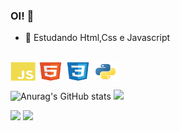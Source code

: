 ### OI! 👋



- 🌱 Estudando Html,Css e Javascript
<div style="display: inline_block"><br>
  <img align="center" alt="Rafa-Js" height="30" width="40" src="https://raw.githubusercontent.com/devicons/devicon/master/icons/javascript/javascript-plain.svg">
  <img align="center" alt="Rafa-HTML" height="30" width="40" src="https://raw.githubusercontent.com/devicons/devicon/master/icons/html5/html5-original.svg">
  <img align="center" alt="Rafa-CSS" height="30" width="40" src="https://raw.githubusercontent.com/devicons/devicon/master/icons/css3/css3-original.svg">
  <img align="center" alt="Rafa-Python" height="30" width="40" src="https://raw.githubusercontent.com/devicons/devicon/master/icons/python/python-original.svg">
  
</div>


![Anurag's GitHub stats](https://github-readme-stats.vercel.app/api?username=AlexAssis9&show_icons=true&theme=radical) <img height="160em" src="https://github-readme-stats.vercel.app/api/top-langs/?username=AlexAssis9&layout=compact&langs_count=7&theme=radical"/>   

<div> 
<a href="https://www.instagram.com/al3x.assis/" target="_blank"><img src="https://img.shields.io/badge/-Instagram-%23E4405F?style=for-the-badge&logo=instagram&logoColor=white" target="_blank"></a> <a href = "mailto:carlosalexassis12@gmail.com"><img src="https://img.shields.io/badge/-Gmail-%23333?style=for-the-badge&logo=gmail&logoColor=white" target="_blank"></a>
  

  
  
</div> 



